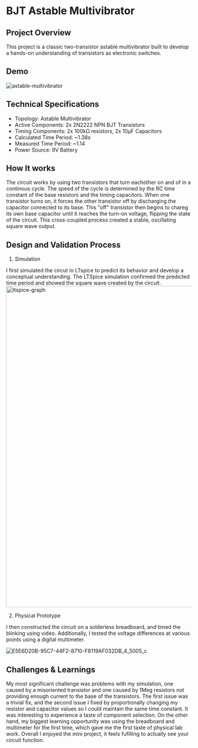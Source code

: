# BJT Astable Multivibrator

## Project Overview
This project is a classic two-transistor astable multivibrator built to develop a hands-on understanding of transistors as electronic switches.

## Demo
![astable-multivibrator](https://github.com/user-attachments/assets/3e3eb8e3-a319-4156-be18-4c09b3521d21)


## Technical Specifications
- Topology: Astable Multivibrator
- Active Components: 2x 2N2222 NPN BJT Transistors
- Timing Components: 2x 100k&Omega; resistors, 2x 10&mu;F Capacitors
- Calculated Time Period: ~1.38s
- Measured Time Period: ~1.14
- Power Source: 9V Battery

## How It works
The circuit works by using two transistors that turn eachother on and of in a continous cycle. The speed of the cycle is determined by the RC time constant of the base resistors and the timing capacitors. When one transistor turns on, it forces the other transistor off by discharging the capacitor connected to its base. This "off" transistor then begins to chareg its own base capacitor until it reaches the turn-on voltage, flipping the state of the circuit. This cross-coupled process created a stable, oscillating square wave output.

## Design and Validation Process

1. Simulation

I first simulated the circut in LTspice to predict its behavior and develop a conceptual understanding. The LTSpice simulation confirmed the predicted time period and showed the square wave created by the circuit.
<img width="1440" height="872" alt="ltspice-graph" src="https://github.com/user-attachments/assets/9b2ace64-ba00-4363-a857-a67cbca0e4bc" />

2. Physical Prototype

I then constructed the circuit on a solderless breadboard, and timed the blinking using video. Additionally, I tested the voltage differences at various points using a digital multimeter.

![E5E6D20B-95C7-44F2-8710-F8119AF032DB_4_5005_c](https://github.com/user-attachments/assets/868e0fc7-8980-44a7-865a-fe4fc319c442)

## Challenges & Learnings

My most significant challenge was problems with my simulation, one caused by a misoriented transistor and one caused by 1Meg resistors not providing enough current to the base of the transistors. The first issue was a trivial fix, and the second issue I fixed by proportionally changing my resistor and capacitor values so I could maintain the same time constant. It was interesting to experience a taste of component selection. On the other hand, my biggest learning opportunity was using the breadboard and multimeter for the first time, which gave me the first taste of physical lab work. Overall I enjoyed the mini project, it feels fufilling to actually see your circuit function.

